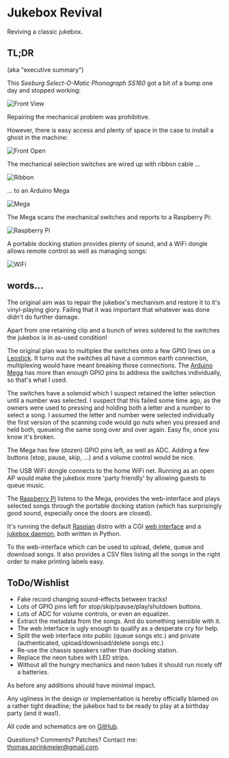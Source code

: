 # Jukebox Revival

Reviving a classic jukebox.

## TL;DR
(aka "executive summary")

This *Seeburg Select-O-Matic Phonograph SS160* got a bit of a bump one day and stopped working:

![Front View](./P6100564.JPG "Front View")

Repairing the mechanical problem was prohibitive.

However, there is easy access and plenty of space in the case to install a ghost in the machine:

![Front Open](./P6100550.JPG "Front Open")

The mechanical selection switches are wired up with ribbon cable ...

![Ribbon](./P6100556.JPG "Ribbon")

...  to an Arduino Mega

![Mega](./P6100553.JPG "Mega")

The Mega scans the mechanical switches and reports to a Raspberry Pi:

![Raspberry Pi](./P6100561.JPG "Raspberry Pi")

A portable docking station provides plenty of sound, and a WiFi dongle allows remote control as well as managing songs:

![WiFi](./P6100557.JPG "WiFi")

## words...

The original aim was to repair the jukebox's mechanism and restore it to it's vinyl-playing glory. Failing that it was important that whatever was done didn't do further damage.

Apart from one retaining clip and a bunch of wires soldered to the switches the jukebox is in as-used condition!

The original plan was to multiplex the switches onto a few GPIO lines on a [Leostick](http://www.freetronics.com/products/leostick). It turns out the switches all have a common earth connection, multiplexing would have meant breaking those connections. The [Arduino Mega](http://arduino.cc/en/Main/ArduinoBoardMega) has more than enough GPIO pins to address the switches individually, so that's what I used.

The switches have a solenoid which I suspect retained the letter selection until a number was selected.
I suspect that this failed some time ago, as the owners were used to pressing and holding both a letter and a number to select a song.
I assumed the letter and number were selected individually the first version of the scanning code would go nuts when you pressed and held both, queueing the same song over and over again. Easy fix, once you know it's broken.

The Mega has few (dozen) GPIO pins left, as well as ADC.
Adding a few buttons (stop, pause, skip, ...) and a volume control would be nice.

The USB WiFi dongle connects to the home WiFi net.
Running as an open AP would make the jukebox more 'party friendly'
by allowing guests to queue music.

The [Raspberry Pi](http://www.raspberrypi.org/) listens to the Mega, provides the web-interface and plays selected songs through the portable docking station (which has surprisingly good sound, especially once the doors are closed).

It's running the default [Raspian](http://www.raspbian.org/) distro with a CGI [web interface](https://github.com/sprinkmeier/jukebox/blob/master/jukebox.cgi) and a [jukebox daemon](https://github.com/sprinkmeier/jukebox/blob/master/jukebox.py), both written in Python.

To the web-interface which can be used to upload, delete, queue and download songs. It also provides a CSV files listing all the songs in the right order to make printing labels easy.


## ToDo/Wishlist
  * Fake record changing sound-effects between tracks!
  * Lots of GPIO pins left for stop/skip/pause/play/shutdown buttons.
  * Lots of ADC for volume controls, or even an equalizer.
  * Extract the metadata from the songs. And do something sensible with it.
  * The web interface is ugly enough to qualify as a desperate cry for help.
  * Split the web interface into public (queue songs etc.) and private (authenticated, upload/download/delete songs etc.)
  * Re-use the chassis speakers rather than docking station.
  * Replace the neon tubes with LED strips.
  * Without all the hungry mechanics and neon tubes it should run nicely off a batteries.

As before any additions should have minimal impact.

Any ugliness in the design or implementation is hereby officially blamed on a rather tight deadline; the jukebox had to be ready to play at a birthday party (and it was!).

All code and schematics are on [GitHub](https://github.com/sprinkmeier/jukebox).

Questions? Comments? Patches? Contact me: [thomas.sprinkmeier@gmail.com](mailto:thomas.sprinkmeier@gmail.com).